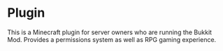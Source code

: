Plugin
======

This is a Minecraft plugin for server owners who are running the Bukkit Mod. Provides a permissions system as well as RPG gaming experience.
